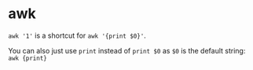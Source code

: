 # awk

`awk '1'` is a shortcut for `awk '{print $0}'`.

You can also just use `print` instead of `print $0` as `$0` is the default string: `awk {print}`


